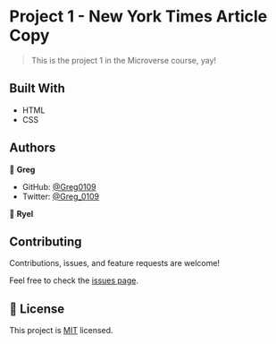 # Project 1 - New York Times Article Copy

> This is the project 1 in the Microverse course, yay!

## Built With

- HTML
- CSS

## Authors

👤 **Greg**

- GitHub: [@Greg0109](https://github.com/greg0109)
- Twitter: [@Greg_0109](https://twitter.com/greg_0109)

👤 **Ryel**

<!-- - GitHub: [@ryelbanfield](https://github.com/ryelbanfield)
- Twitter: [@ryelbanfield](https://twitter.com/ryelbanfield) -->

## Contributing

Contributions, issues, and feature requests are welcome!

Feel free to check the [issues page](issues/).

## 📝 License

This project is [MIT](lic.url) licensed.